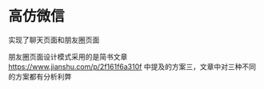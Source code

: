 # 高仿微信
实现了聊天页面和朋友圈页面

朋友圈页面设计模式采用的是简书文章 https://www.jianshu.com/p/2f161f6a310f 中提及的方案三，文章中对三种不同的方案都有分析利弊
